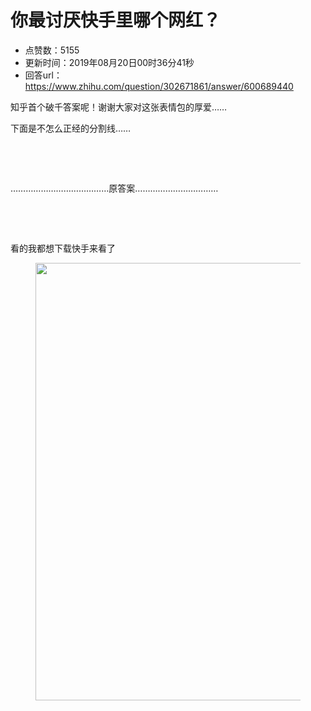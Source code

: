 # 你最讨厌快手里哪个网红？
- 点赞数：5155
- 更新时间：2019年08月20日00时36分41秒
- 回答url：https://www.zhihu.com/question/302671861/answer/600689440
<body>
 <p data-pid="xmHyK9Qp">知乎首个破千答案呢！谢谢大家对这张表情包的厚爱……</p>
 <p data-pid="1HTz5t9s">下面是不怎么正经的分割线……</p>
 <p class="ztext-empty-paragraph"><br></p>
 <p class="ztext-empty-paragraph"><br></p>
 <p data-pid="3LoZYhyz">…………………………………原答案……………………………</p>
 <p class="ztext-empty-paragraph"><br></p>
 <p class="ztext-empty-paragraph"><br></p>
 <p data-pid="IsSb59tF">看的我都想下载快手来看了</p>
 <figure data-size="normal">
  <img src="https://pic1.zhimg.com/50/v2-7e687af3a834b7bcc1d421e2e9566901_720w.jpg?source=1940ef5c" data-rawwidth="700" data-rawheight="685" data-size="normal" data-original-token="v2-a4eeb10d284b6e868b51f38db4edb91c" data-default-watermark-src="https://picx.zhimg.com/50/v2-5437aa91d413305402efc9efd83e65b7_720w.jpg?source=1940ef5c" class="origin_image zh-lightbox-thumb" width="700" data-original="https://pic1.zhimg.com/v2-7e687af3a834b7bcc1d421e2e9566901_r.jpg?source=1940ef5c">
 </figure>
 <p></p>
</body>